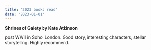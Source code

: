 ```yaml
---
title: "2023 books read"
date: "2023-01-01"
---
```


**Shrines of Gaiety by Kate Atkinson**

post WWII in Soho, London. Good story, interesting characters, stellar storytelling. 
Highly recommend.

